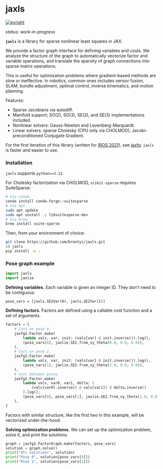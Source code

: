 # jaxls

[![pyright](https://github.com/brentyi/jaxls/actions/workflows/pyright.yml/badge.svg)](https://github.com/brentyi/jaxls/actions/workflows/pyright.yml)

*status: work-in-progress*

**`jaxls`** is a library for sparse nonlinear least squares in JAX.

We provide a factor graph interface for defining variables and costs. We
analyze the structure of the graph to automatically vectorize factor and
variable operations, and translate the sparsity of graph connections into
sparse matrix operations.

This is useful for optimization problems where gradient-based methods are slow
or ineffective. In robotics, common ones includes sensor fusion, SLAM, bundle
adjustment, optimal control, inverse kinematics, and motion planning.

Features:

- Sparse Jacobians via autodiff.
- Manifold support; SO(2), SO(3), SE(2), and SE(3) implementations included.
- Nonlinear solvers: Gauss-Newton and Levenberg-Marquardt.
- Linear solvers: sparse Cholesky (CPU only via CHOLMOD), Jacobi-preconditioned Conjugate Gradient.

For the first iteration of this library (written for [IROS 2021](https://github.com/brentyi/dfgo)), see [jaxfg](https://github.com/brentyi/jaxfg).
`jaxls` is faster and easier to use.

### Installation

`jaxls` supports `python>=3.12`.

For Cholesky factorization via CHOLMOD, `scikit-sparse` requires SuiteSparse:

```bash
# Via conda.
conda install conda-forge::suitesparse
# Via apt.
sudo apt update
sudo apt install -y libsuitesparse-dev
# Via brew.
brew install suite-sparse
```

Then, from your environment of choice:

```bash
git clone https://github.com/brentyi/jaxls.git
cd jaxls
pip install -e .
```

### Pose graph example

```python
import jaxls
import jaxlie
```

**Defining variables.** Each variable is given an integer ID. They don't need to be contiguous.

```
pose_vars = [jaxls.SE2Var(0), jaxls.SE2Var(1)]
```

**Defining factors.** Factors are defined using a callable cost function and a set of arguments.

```python
factors = [
    # Cost on pose 0.
    jaxfg2.Factor.make(
        lambda vals, var, init: (vals[var] @ init.inverse()).log(),
        (pose_vars[0], jaxlie.SE2.from_xy_theta(0.0, 0.0, 0.0)),
    ),
    # Cost on pose 1.
    jaxfg2.Factor.make(
        lambda vals, var, init: (vals[var] @ init.inverse()).log(),
        (pose_vars[1], jaxlie.SE2.from_xy_theta(2.0, 0.0, 0.0)),
    ),
    # Cost between poses.
    jaxfg2.Factor.make(
        lambda vals, var0, var1, delta: (
            (vals[var0].inverse() @ vals[var1]) @ delta.inverse()
        ).log(),
        (pose_vars[0], pose_vars[1], jaxlie.SE2.from_xy_theta(1.0, 0.0, 0.0)),
    ),
]
```

Factors with similar structure, like the first two in this example, will be vectorized under-the-hood.

**Solving optimization problems.** We can set up the optimization problem,
solve it, and print the solutions:

```python
graph = jaxfg2.FactorGraph.make(factors, pose_vars)
solution = graph.solve()
print("All solutions", solution)
print("Pose 0", solution[pose_vars[0]])
print("Pose 1", solution[pose_vars[1]])
```
